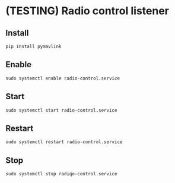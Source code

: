 # (TESTING) Radio control listener
## Install
    pip install pymavlink

## Enable
    sudo systemctl enable radio-control.service

## Start
    sudo systemctl start radio-control.service

## Restart
    sudo systemctl restart radio-control.service

## Stop
    sudo systemctl stop radiqo-control.service
